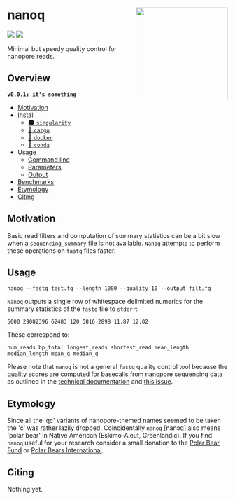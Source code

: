 # nanoq <a href='https://github.com/esteinig'><img src='docs/logo.png' align="right" height="210" /></a>

![](https://img.shields.io/badge/lang-rust-black.svg)
![](https://img.shields.io/badge/version-0.0.1-purple.svg)

Minimal but speedy quality control for nanopore reads.

## Overview

**`v0.0.1: it's something`**

- [Motivation](#motivation)
- [Install](#install)
  - [:new_moon: `singularity`](#singularity)
  - [:rocket: `cargo`](#cargo)
  - [:whale: `docker`](#docker)
  - [:snake: `conda`](#conda)
- [Usage](#usage)
  - [Command line](#command-line)
  - [Parameters](#parameters)
  - [Output](#output)
- [Benchmarks](#benchmarks)
- [Etymology](#etymology)
- [Citing](#citing)

## Motivation

Basic read filters and computation of summary statistics can be a bit slow when a `sequencing_summary` file is not available. `Nanoq` attempts to perform these operations on `fastq` files faster.

## Usage

```
nanoq --fastq test.fq --length 1000 --quality 10 --output filt.fq 
```

`Nanoq` outputs a single row of whitespace delimited numerics for the summary statistics of the `fastq` file to `stderr`:

```
5000 29082396 62483 120 5816 2898 11.87 12.02
```

These correspond to:

```
num_reads bp_total longest_reads shortest_read mean_length median_length mean_q median_q
```

Please note that `nanoq` is not a general `fastq` quality control tool because the quality scores are computed for basecalls from nanopore sequencing data as outlined in the [technical documentation](https://community.nanoporetech.com/technical_documents/data-analysis/) and [this issue](https://github.com/esteinig/nanoq/issues/2).

## Etymology

Since all the 'qc' variants of nanopore-themed names seemed to be taken the 'c' was rather lazily dropped. Coincidentally `nanoq` [nanɔq] also means 'polar bear' in Native American (Eskimo-Aleut, Greenlandic). If you find `nanoq` useful for your research consider a small donation to the [Polar Bear Fund](https://www.polarbearfund.ca/) or [Polar Bears International](https://polarbearsinternational.org/).

## Citing

Nothing yet.
